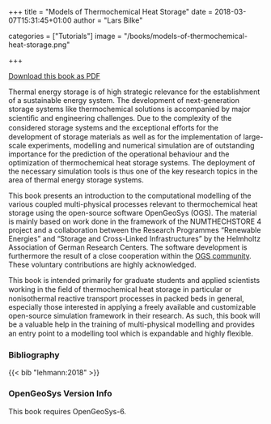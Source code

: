 +++
title = "Models of Thermochemical Heat Storage"
date = 2018-03-07T15:31:45+01:00
author = "Lars Bilke"

categories = ["Tutorials"]
image = "/books/models-of-thermochemical-heat-storage.png"

+++

[<i class="far fa-file-pdf"></i> Download this book as PDF](https://ogsstorage.blob.core.windows.net/web/Books/Heat-Storage-I/Models-of-Thermochemical-Heat-Storage.pdf)

Thermal energy storage is of high strategic relevance for the establishment of a sustainable energy system. The development of next-generation storage systems like thermochemical solutions is accompanied by major scientiﬁc and engineering challenges. Due to the complexity of the considered storage systems and the exceptional eﬀorts for the development of storage materials as well as for the implementation of large-scale experiments, modelling and numerical simulation are of outstanding importance for the prediction of the operational behaviour and the optimization of thermochemical heat storage systems. The deployment of the necessary simulation tools is thus one of the key research topics in the area of thermal energy storage systems.

This book presents an introduction to the computational modelling of the various coupled multi-physical processes relevant to thermochemical heat storage using the open-source software OpenGeoSys (OGS). The material is mainly based on work done in the framework of the NUMTHECHSTORE 4 project and a collaboration between the Research Programmes “Renewable Energies” and “Storage and Cross-Linked Infrastructures” by the Helmholtz Association of German Research Centers. The software development is furthermore the result of a close cooperation within the [OGS community](https://www.opengeosys.org). These voluntary contributions are highly acknowledged.

This book is intended primarily for graduate students and applied scientists working in the ﬁeld of thermochemical heat storage in particular or nonisothermal reactive transport processes in packed beds in general, especially those interested in applying a freely available and customizable open-source simulation framework in their research. As such, this book will be a valuable help in the training of multi-physical modelling and provides an entry point to a modelling tool which is expandable and highly ﬂexible.

<div class='note clear-both'>

### <i class="far fa-book"></i> Bibliography

{{< bib "lehmann:2018" >}}
</div>

<div class='note'>

### <i class="far fa-code-branch"></i> OpenGeoSys Version Info

This book requires OpenGeoSys-6.
</div>
